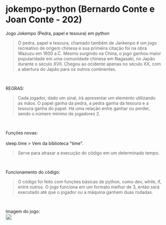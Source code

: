 # jokempo-python (Bernardo Conte e Joan Conte - 202)
Jogo Jokempo (Pedra, papel e tesoura) em python
>O pedra, papel e tesoura, chamado também de Jankenpo é um jogo recreativo de origem chinesa e sua primeira citação foi na obra Wazuzu em 1600 a.C. Mesmo surgindo na China, o jogo ganhou maior popularidade em uma comunidade chinesa em Nagasaki, no Japão durante o século XVII. Chegou ao ocidente apenas no século XX, com a abertura do Japão para os outros continentes.

<br>

REGRAS: <br>
>Cada jogador, dado um sinal, irá apresentar um elemento utilizando as mãos. O papel ganha da pedra, a pedra ganha da tesoura e a tesoura ganha do papel. Há uma relação entre ganhar ou perder, sendo o número mínimo de jogadores 2.

<br>

Funções novas: <br><br>
sleep.time > Vem da biblioteca "time". <br>
>Serve para atrasar a execução do código em um determinado tempo.

<br>

Funcionamento do código:<br>
>O código foi feito com funções básicas de python, como dev, while, if, entre outros. O jogo funciona em um formato melhor de 3, então será executado até que o jogador ou a máquina ganhem duas rodadas.

<br>

Imagem do jogo:<br>
<img src= "imagem(1)" height = "20" width= "20">






 
